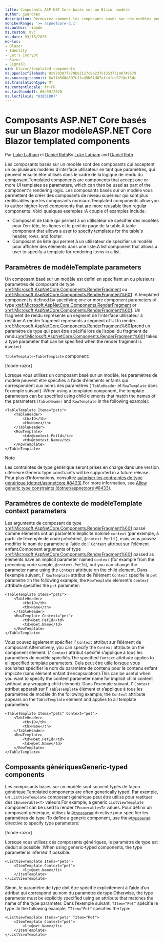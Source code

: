 ```yaml
---
title: Composants ASP.NET Core basés sur un Blazor modèle
author: guardrex
description: Découvrez comment les composants basés sur des modèles peuvent accepter un ou plusieurs modèles d’interface utilisateur en tant que paramètres, qui peuvent ensuite être utilisés dans le cadre de la logique de rendu du composant.
monikerRange: '>= aspnetcore-3.1'
ms.author: riande
ms.custom: mvc
ms.date: 03/18/2020
no-loc:
- Blazor
- Identity
- Let's Encrypt
- Razor
- SignalR
uid: blazor/templated-components
ms.openlocfilehash: 8c970387fa79b02127c8a2375195373148749679
ms.sourcegitcommit: 6a71b560d897e13ad5b61d07afe4fcb57f8ef6dc
ms.translationtype: MT
ms.contentlocale: fr-FR
ms.lasthandoff: 06/09/2020
ms.locfileid: "83851887"
---
```

# <a name="aspnet-core-blazor-templated-components"></a><span data-ttu-id="24049-103">Composants ASP.NET Core basés sur un Blazor modèle</span><span class="sxs-lookup"><span data-stu-id="24049-103">ASP.NET Core Blazor templated components</span></span>

<span data-ttu-id="24049-104">Par [Luke Latham](https://github.com/guardrex) et [Daniel Roth](https://github.com/danroth27)</span><span class="sxs-lookup"><span data-stu-id="24049-104">By [Luke Latham](https://github.com/guardrex) and [Daniel Roth](https://github.com/danroth27)</span></span>

<span data-ttu-id="24049-105">Les composants basés sur un modèle sont des composants qui acceptent un ou plusieurs modèles d’interface utilisateur en tant que paramètres, qui peuvent ensuite être utilisés dans le cadre de la logique de rendu du composant.</span><span class="sxs-lookup"><span data-stu-id="24049-105">Templated components are components that accept one or more UI templates as parameters, which can then be used as part of the component's rendering logic.</span></span> <span data-ttu-id="24049-106">Les composants basés sur un modèle vous permettent de créer des composants de niveau supérieur qui sont plus réutilisables que les composants normaux.</span><span class="sxs-lookup"><span data-stu-id="24049-106">Templated components allow you to author higher-level components that are more reusable than regular components.</span></span> <span data-ttu-id="24049-107">Voici quelques exemples :</span><span class="sxs-lookup"><span data-stu-id="24049-107">A couple of examples include:</span></span>

* <span data-ttu-id="24049-108">Composant de table qui permet à un utilisateur de spécifier des modèles pour l’en-tête, les lignes et le pied de page de la table.</span><span class="sxs-lookup"><span data-stu-id="24049-108">A table component that allows a user to specify templates for the table's header, rows, and footer.</span></span>
* <span data-ttu-id="24049-109">Composant de liste qui permet à un utilisateur de spécifier un modèle pour afficher des éléments dans une liste.</span><span class="sxs-lookup"><span data-stu-id="24049-109">A list component that allows a user to specify a template for rendering items in a list.</span></span>

## <a name="template-parameters"></a><span data-ttu-id="24049-110">Paramètres de modèle</span><span class="sxs-lookup"><span data-stu-id="24049-110">Template parameters</span></span>

<span data-ttu-id="24049-111">Un composant basé sur un modèle est défini en spécifiant un ou plusieurs paramètres de composant de type <xref:Microsoft.AspNetCore.Components.RenderFragment> ou <xref:Microsoft.AspNetCore.Components.RenderFragment%601> .</span><span class="sxs-lookup"><span data-stu-id="24049-111">A templated component is defined by specifying one or more component parameters of type <xref:Microsoft.AspNetCore.Components.RenderFragment> or <xref:Microsoft.AspNetCore.Components.RenderFragment%601>.</span></span> <span data-ttu-id="24049-112">Un fragment de rendu représente un segment de l’interface utilisateur à restituer.</span><span class="sxs-lookup"><span data-stu-id="24049-112">A render fragment represents a segment of UI to render.</span></span> <span data-ttu-id="24049-113"><xref:Microsoft.AspNetCore.Components.RenderFragment%601>prend un paramètre de type qui peut être spécifié lors de l’appel du fragment de rendu.</span><span class="sxs-lookup"><span data-stu-id="24049-113"><xref:Microsoft.AspNetCore.Components.RenderFragment%601> takes a type parameter that can be specified when the render fragment is invoked.</span></span>

<span data-ttu-id="24049-114">`TableTemplate`-</span><span class="sxs-lookup"><span data-stu-id="24049-114">`TableTemplate` component:</span></span>

[!code-razor[](common/samples/3.x/BlazorWebAssemblySample/Components/TableTemplate.razor)]

<span data-ttu-id="24049-115">Lorsque vous utilisez un composant basé sur un modèle, les paramètres de modèle peuvent être spécifiés à l’aide d’éléments enfants qui correspondent aux noms des paramètres ( `TableHeader` et `RowTemplate` dans l’exemple suivant) :</span><span class="sxs-lookup"><span data-stu-id="24049-115">When using a templated component, the template parameters can be specified using child elements that match the names of the parameters (`TableHeader` and `RowTemplate` in the following example):</span></span>

```razor
<TableTemplate Items="pets">
    <TableHeader>
        <th>ID</th>
        <th>Name</th>
    </TableHeader>
    <RowTemplate>
        <td>@context.PetId</td>
        <td>@context.Name</td>
    </RowTemplate>
</TableTemplate>
```

> [!NOTE]
> <span data-ttu-id="24049-116">Les contraintes de type générique seront prises en charge dans une version ultérieure.</span><span class="sxs-lookup"><span data-stu-id="24049-116">Generic type constraints will be supported in a future release.</span></span> <span data-ttu-id="24049-117">Pour plus d’informations, consultez [autoriser les contraintes de type générique (dotnet/aspnetcore #8433)](https://github.com/dotnet/aspnetcore/issues/8433).</span><span class="sxs-lookup"><span data-stu-id="24049-117">For more information, see [Allow generic type constraints (dotnet/aspnetcore #8433)](https://github.com/dotnet/aspnetcore/issues/8433).</span></span>

## <a name="template-context-parameters"></a><span data-ttu-id="24049-118">Paramètres de contexte de modèle</span><span class="sxs-lookup"><span data-stu-id="24049-118">Template context parameters</span></span>

<span data-ttu-id="24049-119">Les arguments de composant de type <xref:Microsoft.AspNetCore.Components.RenderFragment%601> passé comme éléments ont un paramètre implicite nommé `context` (par exemple, à partir de l’exemple de code précédent, `@context.PetId` ), mais vous pouvez modifier le nom de paramètre à l’aide de l' `Context` attribut sur l’élément enfant.</span><span class="sxs-lookup"><span data-stu-id="24049-119">Component arguments of type <xref:Microsoft.AspNetCore.Components.RenderFragment%601> passed as elements have an implicit parameter named `context` (for example from the preceding code sample, `@context.PetId`), but you can change the parameter name using the `Context` attribute on the child element.</span></span> <span data-ttu-id="24049-120">Dans l’exemple suivant, l' `RowTemplate` attribut de l’élément `Context` spécifie le `pet` paramètre :</span><span class="sxs-lookup"><span data-stu-id="24049-120">In the following example, the `RowTemplate` element's `Context` attribute specifies the `pet` parameter:</span></span>

```razor
<TableTemplate Items="pets">
    <TableHeader>
        <th>ID</th>
        <th>Name</th>
    </TableHeader>
    <RowTemplate Context="pet">
        <td>@pet.PetId</td>
        <td>@pet.Name</td>
    </RowTemplate>
</TableTemplate>
```

<span data-ttu-id="24049-121">Vous pouvez également spécifier l' `Context` attribut sur l’élément de composant.</span><span class="sxs-lookup"><span data-stu-id="24049-121">Alternatively, you can specify the `Context` attribute on the component element.</span></span> <span data-ttu-id="24049-122">L' `Context` attribut spécifié s’applique à tous les paramètres de modèle spécifiés.</span><span class="sxs-lookup"><span data-stu-id="24049-122">The specified `Context` attribute applies to all specified template parameters.</span></span> <span data-ttu-id="24049-123">Cela peut être utile lorsque vous souhaitez spécifier le nom du paramètre de contenu pour le contenu enfant implicite (sans élément enfant d’encapsulation).</span><span class="sxs-lookup"><span data-stu-id="24049-123">This can be useful when you want to specify the content parameter name for implicit child content (without any wrapping child element).</span></span> <span data-ttu-id="24049-124">Dans l’exemple suivant, l' `Context` attribut apparaît sur l' `TableTemplate` élément et s’applique à tous les paramètres de modèle :</span><span class="sxs-lookup"><span data-stu-id="24049-124">In the following example, the `Context` attribute appears on the `TableTemplate` element and applies to all template parameters:</span></span>

```razor
<TableTemplate Items="pets" Context="pet">
    <TableHeader>
        <th>ID</th>
        <th>Name</th>
    </TableHeader>
    <RowTemplate>
        <td>@pet.PetId</td>
        <td>@pet.Name</td>
    </RowTemplate>
</TableTemplate>
```

## <a name="generic-typed-components"></a><span data-ttu-id="24049-125">Composants génériques</span><span class="sxs-lookup"><span data-stu-id="24049-125">Generic-typed components</span></span>

<span data-ttu-id="24049-126">Les composants basés sur un modèle sont souvent typés de façon générique.</span><span class="sxs-lookup"><span data-stu-id="24049-126">Templated components are often generically typed.</span></span> <span data-ttu-id="24049-127">Par exemple, un `ListViewTemplate` composant générique peut être utilisé pour restituer des `IEnumerable<T>` valeurs.</span><span class="sxs-lookup"><span data-stu-id="24049-127">For example, a generic `ListViewTemplate` component can be used to render `IEnumerable<T>` values.</span></span> <span data-ttu-id="24049-128">Pour définir un composant générique, utilisez la [`@typeparam`](xref:mvc/views/razor#typeparam) directive pour spécifier les paramètres de type :</span><span class="sxs-lookup"><span data-stu-id="24049-128">To define a generic component, use the [`@typeparam`](xref:mvc/views/razor#typeparam) directive to specify type parameters:</span></span>

[!code-razor[](common/samples/3.x/BlazorWebAssemblySample/Components/ListViewTemplate.razor)]

<span data-ttu-id="24049-129">Lorsque vous utilisez des composants génériques, le paramètre de type est déduit si possible :</span><span class="sxs-lookup"><span data-stu-id="24049-129">When using generic-typed components, the type parameter is inferred if possible:</span></span>

```razor
<ListViewTemplate Items="pets">
    <ItemTemplate Context="pet">
        <li>@pet.Name</li>
    </ItemTemplate>
</ListViewTemplate>
```

<span data-ttu-id="24049-130">Sinon, le paramètre de type doit être spécifié explicitement à l’aide d’un attribut qui correspond au nom du paramètre de type.</span><span class="sxs-lookup"><span data-stu-id="24049-130">Otherwise, the type parameter must be explicitly specified using an attribute that matches the name of the type parameter.</span></span> <span data-ttu-id="24049-131">Dans l’exemple suivant, `TItem="Pet"` spécifie le type :</span><span class="sxs-lookup"><span data-stu-id="24049-131">In the following example, `TItem="Pet"` specifies the type:</span></span>

```razor
<ListViewTemplate Items="pets" TItem="Pet">
    <ItemTemplate Context="pet">
        <li>@pet.Name</li>
    </ItemTemplate>
</ListViewTemplate>
```
